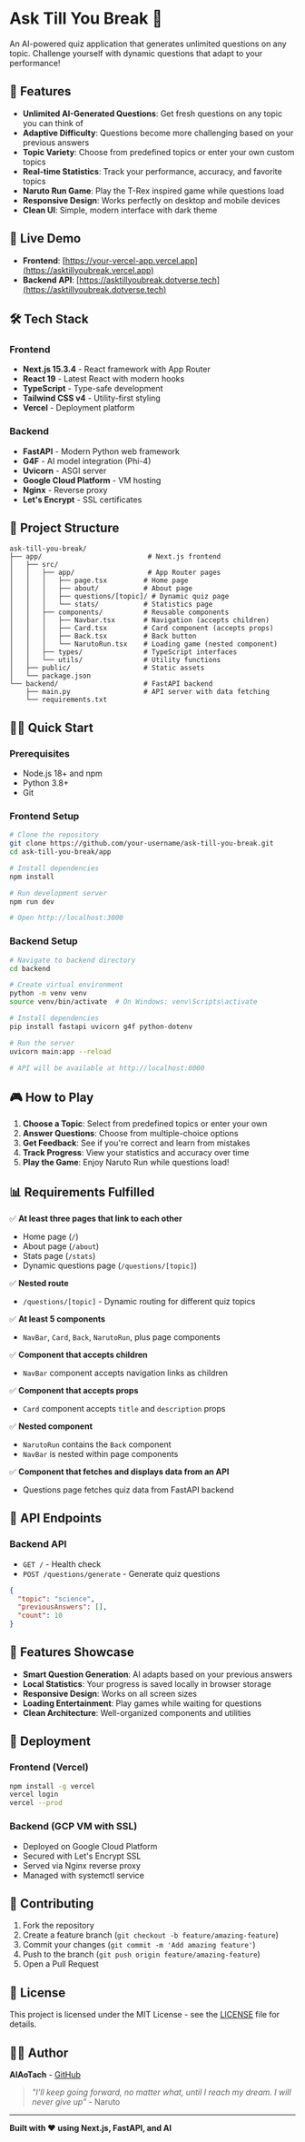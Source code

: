 # Ask Till You Break 🎯

An AI-powered quiz application that generates unlimited questions on any topic. Challenge yourself with dynamic questions that adapt to your performance!

## 🌟 Features

- **Unlimited AI-Generated Questions**: Get fresh questions on any topic you can think of
- **Adaptive Difficulty**: Questions become more challenging based on your previous answers
- **Topic Variety**: Choose from predefined topics or enter your own custom topics
- **Real-time Statistics**: Track your performance, accuracy, and favorite topics
- **Naruto Run Game**: Play the T-Rex inspired game while questions load
- **Responsive Design**: Works perfectly on desktop and mobile devices
- **Clean UI**: Simple, modern interface with dark theme

## 🚀 Live Demo

- **Frontend**: [https://your-vercel-app.vercel.app](https://asktillyoubreak.vercel.app)
- **Backend API**: [https://asktillyoubreak.dotverse.tech](https://asktillyoubreak.dotverse.tech)

## 🛠️ Tech Stack

### Frontend
- **Next.js 15.3.4** - React framework with App Router
- **React 19** - Latest React with modern hooks
- **TypeScript** - Type-safe development
- **Tailwind CSS v4** - Utility-first styling
- **Vercel** - Deployment platform

### Backend
- **FastAPI** - Modern Python web framework
- **G4F** - AI model integration (Phi-4)
- **Uvicorn** - ASGI server
- **Google Cloud Platform** - VM hosting
- **Nginx** - Reverse proxy
- **Let's Encrypt** - SSL certificates

## 📁 Project Structure

```
ask-till-you-break/
├── app/                          # Next.js frontend
│   ├── src/
│   │   ├── app/                  # App Router pages
│   │   │   ├── page.tsx         # Home page
│   │   │   ├── about/           # About page
│   │   │   ├── questions/[topic]/ # Dynamic quiz page
│   │   │   └── stats/           # Statistics page
│   │   ├── components/          # Reusable components
│   │   │   ├── Navbar.tsx       # Navigation (accepts children)
│   │   │   ├── Card.tsx         # Card component (accepts props)
│   │   │   ├── Back.tsx         # Back button
│   │   │   └── NarutoRun.tsx    # Loading game (nested component)
│   │   ├── types/               # TypeScript interfaces
│   │   └── utils/               # Utility functions
│   ├── public/                  # Static assets
│   └── package.json
└── backend/                     # FastAPI backend
    ├── main.py                  # API server with data fetching
    └── requirements.txt
```

## 🏃‍♂️ Quick Start

### Prerequisites
- Node.js 18+ and npm
- Python 3.8+
- Git

### Frontend Setup

```bash
# Clone the repository
git clone https://github.com/your-username/ask-till-you-break.git
cd ask-till-you-break/app

# Install dependencies
npm install

# Run development server
npm run dev

# Open http://localhost:3000
```

### Backend Setup

```bash
# Navigate to backend directory
cd backend

# Create virtual environment
python -m venv venv
source venv/bin/activate  # On Windows: venv\Scripts\activate

# Install dependencies
pip install fastapi uvicorn g4f python-dotenv

# Run the server
uvicorn main:app --reload

# API will be available at http://localhost:8000
```

## 🎮 How to Play

1. **Choose a Topic**: Select from predefined topics or enter your own
2. **Answer Questions**: Choose from multiple-choice options
3. **Get Feedback**: See if you're correct and learn from mistakes
4. **Track Progress**: View your statistics and accuracy over time
5. **Play the Game**: Enjoy Naruto Run while questions load!

## 📊 Requirements Fulfilled

✅ **At least three pages that link to each other**
- Home page (`/`)
- About page (`/about`) 
- Stats page (`/stats`)
- Dynamic questions page (`/questions/[topic]`)

✅ **Nested route**
- `/questions/[topic]` - Dynamic routing for different quiz topics

✅ **At least 5 components**
- `NavBar`, `Card`, `Back`, `NarutoRun`, plus page components

✅ **Component that accepts children**
- `NavBar` component accepts navigation links as children

✅ **Component that accepts props**
- `Card` component accepts `title` and `description` props

✅ **Nested component**
- `NarutoRun` contains the `Back` component
- `NavBar` is nested within page components

✅ **Component that fetches and displays data from an API**
- Questions page fetches quiz data from FastAPI backend

## 🔧 API Endpoints

### Backend API
- `GET /` - Health check
- `POST /questions/generate` - Generate quiz questions

```json
{
  "topic": "science",
  "previousAnswers": [],
  "count": 10
}
```

## 🎨 Features Showcase

- **Smart Question Generation**: AI adapts based on your previous answers
- **Local Statistics**: Your progress is saved locally in browser storage
- **Responsive Design**: Works on all screen sizes
- **Loading Entertainment**: Play games while waiting for questions
- **Clean Architecture**: Well-organized components and utilities

## 🚀 Deployment

### Frontend (Vercel)
```bash
npm install -g vercel
vercel login
vercel --prod
```

### Backend (GCP VM with SSL)
- Deployed on Google Cloud Platform
- Secured with Let's Encrypt SSL
- Served via Nginx reverse proxy
- Managed with systemctl service

## 🤝 Contributing

1. Fork the repository
2. Create a feature branch (`git checkout -b feature/amazing-feature`)
3. Commit your changes (`git commit -m 'Add amazing feature'`)
4. Push to the branch (`git push origin feature/amazing-feature`)
5. Open a Pull Request

## 📝 License

This project is licensed under the MIT License - see the [LICENSE](LICENSE) file for details.

## 👨‍💻 Author

**AlAoTach** - [GitHub](https://github.com/AlAoTach)

> *"I'll keep going forward, no matter what, until I reach my dream. I will never give up"* - Naruto

---

**Built with ❤️ using Next.js, FastAPI, and AI**
